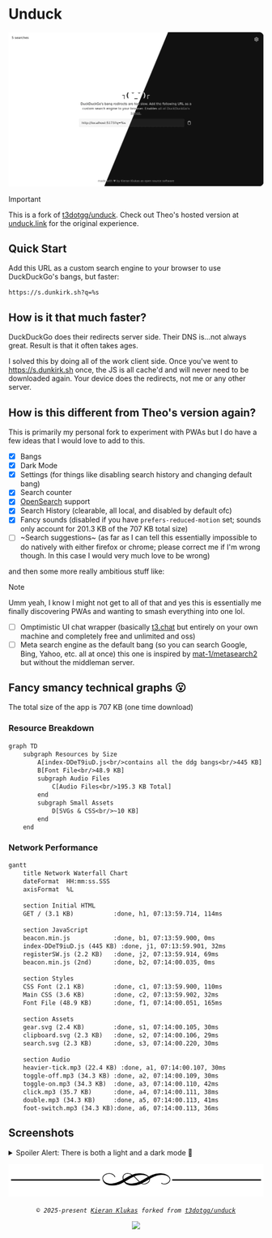 # Unduck

![dark and light modes of the app](.github/images/both.webp)

> [!IMPORTANT]
> This is a fork of [t3dotgg/unduck](https://github.com/t3dotgg/unduck). Check out Theo's hosted version at [unduck.link](https://unduck.link) for the original experience.

## Quick Start

Add this URL as a custom search engine to your browser to use DuckDuckGo's bangs, but faster:
```
https://s.dunkirk.sh?q=%s
```

## How is it that much faster?

DuckDuckGo does their redirects server side. Their DNS is...not always great. Result is that it often takes ages.

I solved this by doing all of the work client side. Once you've went to https://s.dunkirk.sh once, the JS is all cache'd and will never need to be downloaded again. Your device does the redirects, not me or any other server.

## How is this different from Theo's version again?

This is primarily my personal fork to experiment with PWAs but I do have a few ideas that I would love to add to this.

- [x] Bangs
- [x] Dark Mode
- [x] Settings (for things like disabling search history and changing default bang)
- [x] Search counter
- [x] [OpenSearch](https://developer.mozilla.org/en-US/docs/Web/XML/Guides/OpenSearch) support
- [x] Search History (clearable, all local, and disabled by default ofc)
- [x] Fancy sounds (disabled if you have `prefers-reduced-motion` set; sounds only account for 201.3 KB of the 707 KB total size)
- [ ] ~Search suggestions~ (as far as I can tell this essentially impossible to do natively with either firefox or chrome; please correct me if I'm wrong though. In this case I would very much love to be wrong)

and then some more really ambitious stuff like:

> [!NOTE]
> Umm yeah, I know I might not get to all of that and yes this is essentially me finally discovering PWAs and wanting to smash everything into one lol.

- [ ] Omptimistic UI chat wrapper (basically [t3.chat](https://t3.chat) but entirely on your own machine and completely free and unlimited and oss)
- [ ] Meta search engine as the default bang (so you can search Google, Bing, Yahoo, etc. all at once) this one is inspired by [mat-1/metasearch2](https://github.com/mat-1/metasearch2) but without the middleman server.

## Fancy smancy technical graphs 😮

The total size of the app is 707 KB (one time download)

### Resource Breakdown

```mermaid
graph TD
    subgraph Resources by Size
        A[index-DDeT9iuD.js<br/>contains all the ddg bangs<br/>445 KB]
        B[Font File<br/>48.9 KB]
        subgraph Audio Files
            C[Audio Files<br/>195.3 KB Total]
        end
        subgraph Small Assets
            D[SVGs & CSS<br/>~10 KB]
        end
    end
```

### Network Performance

```mermaid
gantt
    title Network Waterfall Chart
    dateFormat  HH:mm:ss.SSS
    axisFormat  %L
    
    section Initial HTML
    GET / (3.1 KB)           :done, h1, 07:13:59.714, 114ms
    
    section JavaScript
    beacon.min.js            :done, b1, 07:13:59.900, 0ms
    index-DDeT9iuD.js (445 KB) :done, j1, 07:13:59.901, 32ms
    registerSW.js (2.2 KB)   :done, j2, 07:13:59.914, 69ms
    beacon.min.js (2nd)      :done, b2, 07:14:00.035, 0ms
    
    section Styles
    CSS Font (2.1 KB)        :done, c1, 07:13:59.900, 110ms
    Main CSS (3.6 KB)        :done, c2, 07:13:59.902, 32ms
    Font File (48.9 KB)      :done, f1, 07:14:00.051, 165ms
    
    section Assets
    gear.svg (2.4 KB)        :done, s1, 07:14:00.105, 30ms
    clipboard.svg (2.3 KB)   :done, s2, 07:14:00.106, 29ms
    search.svg (2.3 KB)      :done, s3, 07:14:00.220, 30ms
    
    section Audio
    heavier-tick.mp3 (22.4 KB) :done, a1, 07:14:00.107, 30ms
    toggle-off.mp3 (34.3 KB) :done, a2, 07:14:00.109, 30ms
    toggle-on.mp3 (34.3 KB)  :done, a3, 07:14:00.110, 42ms
    click.mp3 (35.7 KB)      :done, a4, 07:14:00.111, 38ms
    double.mp3 (34.3 KB)     :done, a5, 07:14:00.113, 41ms
    foot-switch.mp3 (34.3 KB):done, a6, 07:14:00.113, 36ms
```

## Screenshots

<details>
    <summary>Spoiler Alert: There is both a light and a dark mode 🤯</summary>

### Light Mode

![Light Mode](.github/images/light.webp)
![Light Mode with Search History](.github/images/light-history.webp)

### Dark Mode 💪

![Dark Mode](.github/images/dark.webp)
![Dark Mode with Search History](.github/images/dark-history.webp)

</details>

<p align="center">
	<img src="https://raw.githubusercontent.com/taciturnaxolotl/carriage/master/.github/images/line-break.svg" />
</p>

<p align="center">
	<i><code>&copy 2025-present <a href="https://github.com/taciturnaxolotl">Kieran Klukas</a> forked from <a href="https://github.com/t3dotgg/unduck">t3dotgg/unduck</a></code></i>
</p>

<p align="center">
	<a href="https://github.com/taciturnaxolotl/unduck/blob/master/LICENSE.md"><img src="https://img.shields.io/static/v1.svg?style=for-the-badge&label=License&message=MIT&logoColor=d9e0ee&colorA=363a4f&colorB=b7bdf8"/></a>
</p>
